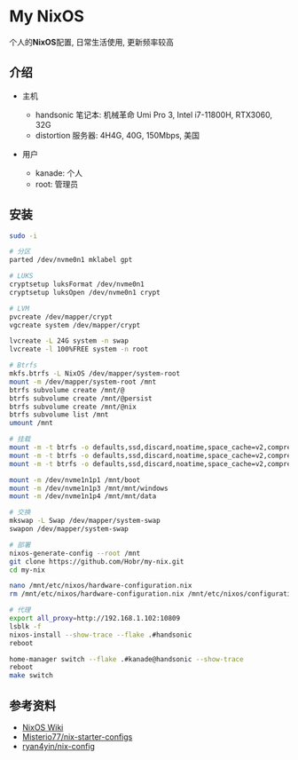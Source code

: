 # My NixOS

个人的**NixOS**配置, 日常生活使用, 更新频率较高

## 介绍

- 主机
  - handsonic 笔记本: 机械革命 Umi Pro 3, Intel i7-11800H, RTX3060, 32G
  - distortion 服务器: 4H4G, 40G, 150Mbps, 美国

- 用户
  - kanade: 个人
  - root: 管理员

## 安装

```bash
sudo -i

# 分区
parted /dev/nvme0n1 mklabel gpt

# LUKS
cryptsetup luksFormat /dev/nvme0n1
cryptsetup luksOpen /dev/nvme0n1 crypt

# LVM
pvcreate /dev/mapper/crypt
vgcreate system /dev/mapper/crypt

lvcreate -L 24G system -n swap
lvcreate -l 100%FREE system -n root

# Btrfs
mkfs.btrfs -L NixOS /dev/mapper/system-root
mount -m /dev/mapper/system-root /mnt
btrfs subvolume create /mnt/@
btrfs subvolume create /mnt/@persist
btrfs subvolume create /mnt/@nix
btrfs subvolume list /mnt
umount /mnt

# 挂载
mount -m -t btrfs -o defaults,ssd,discard,noatime,space_cache=v2,compress=zstd,subvol=@ /dev/mapper/system-root /mnt
mount -m -t btrfs -o defaults,ssd,discard,noatime,space_cache=v2,compress=zstd,subvol=@persist /dev/mapper/system-root /mnt/persist
mount -m -t btrfs -o defaults,ssd,discard,noatime,space_cache=v2,compress=zstd,subvol=@nix /dev/mapper/system-root /mnt/nix

mount -m /dev/nvme1n1p1 /mnt/boot
mount -m /dev/nvme1n1p3 /mnt/mnt/windows
mount -m /dev/nvme1n1p4 /mnt/mnt/data

# 交换
mkswap -L Swap /dev/mapper/system-swap
swapon /dev/mapper/system-swap

# 部署
nixos-generate-config --root /mnt
git clone https://github.com/Hobr/my-nix.git
cd my-nix

nano /mnt/etc/nixos/hardware-configuration.nix
rm /mnt/etc/nixos/hardware-configuration.nix /mnt/etc/nixos/configuration.nix

# 代理
export all_proxy=http://192.168.1.102:10809
lsblk -f
nixos-install --show-trace --flake .#handsonic
reboot

home-manager switch --flake .#kanade@handsonic --show-trace
reboot
make switch
```

## 参考资料

- [NixOS Wiki](https://nixos.wiki/)
- [Misterio77/nix-starter-configs](https://github.com/Misterio77/nix-starter-configs)
- [ryan4yin/nix-config](https://github.com/ryan4yin/nix-config)
